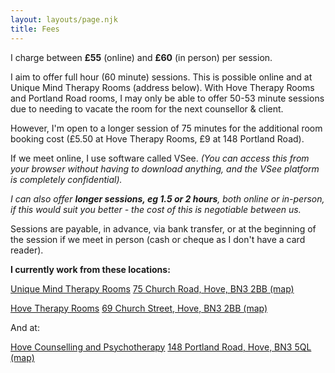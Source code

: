 ```yaml
---
layout: layouts/page.njk
title: Fees
---
```

I﻿ charge between **£55** (online) and **£60** (in person) per session. 

I﻿ aim to offer full hour (60 minute) sessions. This is possible online and at Unique Mind Therapy Rooms (address below). With Hove Therapy Rooms and Portland Road rooms, I may only be able to offer 50-53 minute sessions due to needing to vacate the room for the next counsellor & client. 

H﻿owever, I'm open to a longer session of 75 minutes for the additional room booking cost (£5.50 at Hove Therapy Rooms, £9 at 148 Portland Road).

I﻿f we meet online, I use software called VSee. *(You can access this from your browser without having to download anything, and the VSee platform is completely confidential).*

*I can also offer **longer sessions, eg 1.5 or 2 hours**, both online or in-person, if this would suit you better - the cost of this is negotiable between us.*

S﻿essions are payable, in advance, via bank transfer, or at the beginning of the session if we meet in person (cash or cheque as I don't have a card reader).



**I﻿ currently work from these locations:**

[﻿Unique Mind Therapy Rooms](https://www.uniquemindtherapyrooms.co.uk/)
[﻿75 Church Road, Hove, BN3 2BB (map)](https://www.google.com/maps/place/Unique+Mind+Counselling+%26+Psychotherapy/@50.8274911,-0.168086,18z/data=!3m1!4b1!4m6!3m5!1s0x487585439c3ac891:0x1fba5eb39d1ab0a!8m2!3d50.82749!4d-0.1672167!16s%2Fg%2F11c51rtk6g?entry=ttu)

[Hove Therapy Rooms](http://www.hovetherapyrooms.co.uk/)
[69 Church Street, Hove, BN3 2BB (map)](https://www.google.co.uk/maps/place/Hove+Therapy+Rooms/@50.8274527,-0.169047,17z/data=!3m2!4b1!5s0x4875856db4be2211:0xbd3df7230b051ce2!4m5!3m4!1s0x48758546d7924da7:0x1954ff1ba24dc6ce!8m2!3d50.8274493!4d-0.1668583)

A﻿nd at:

[Hove Counselling and Psychotherapy](https://www.hovecounsellingandpsychotherapy.co.uk)
[148 Portland Road, Hove, BN3 5QL  (map)](https://www.google.co.uk/maps/place/148+Portland+Rd,+Hove+BN3+5QL/@50.8331519,-0.1872639,17z/data=!3m1!4b1!4m5!3m4!1s0x48759ab2e8763eed:0x392d32e02d282b9b!8m2!3d50.8331519!4d-0.1850699)